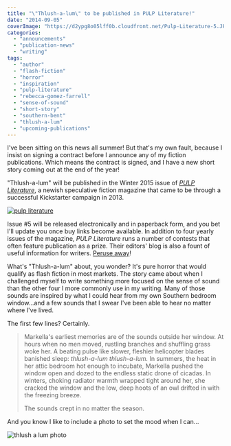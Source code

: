 ```yaml
---
title: "\"Thlush-a-lum\" to be published in PULP Literature!"
date: "2014-09-05"
coverImage: "https://d2ypg8o05lff0b.cloudfront.net/Pulp-Literature-5.JPG"
categories:
  - "announcements"
  - "publication-news"
  - "writing"
tags:
  - "author"
  - "flash-fiction"
  - "horror"
  - "inspiration"
  - "pulp-literature"
  - "rebecca-gomez-farrell"
  - "sense-of-sound"
  - "short-story"
  - "southern-bent"
  - "thlush-a-lum"
  - "upcoming-publications"
---
```


I've been sitting on this news all summer! But that's my own fault, because I insist on signing a contract before I announce any of my fiction publications. Which means the contract is signed, and I have a new short story coming out at the end of the year!

"Thlush-a-lum" will be published in the Winter 2015 issue of [_PULP Literature_](http://pulpliterature.com/ "PULP Literature"), a newish speculative fiction magazine that came to be through a successful Kickstarter campaign in 2013.

[![pulp literature](images/pulp-literature-500x375.jpg)](/blog/2014/09/thlush-a-lum-to-be-published-in-pulp-literature/pulp-literature/)

Issue #5 will be released electronically and in paperback form, and you bet I'll update you once buy links become available. In addition to four yearly issues of the magazine, _PULP Literature_ runs a number of contests that often feature publication as a prize. Their editors' blog is also a fount of useful information for writers. [Peruse away](http://pulpliterature.com/ "PULP Literature")!

What's "Thlush-a-lum" about, you wonder? It's pure horror that would qualify as flash fiction in most markets. The story came about when I challenged myself to write something more focused on the sense of sound than the other four I more commonly use in my writing. Many of those sounds are inspired by what I could hear from my own Southern bedroom window...and a few sounds that I swear I've been able to hear no matter where I've lived.

The first few lines? Certainly.

> Markella's earliest memories are of the sounds outside her window. At hours when no men moved, rustling branches and shuffling grass woke her. A beating pulse like slower, fleshier helicopter blades banished sleep: _thlush-a-lum thlush-a-lum._ In summers, the heat in her attic bedroom hot enough to incubate, Markella pushed the window open and dozed to the endless static drone of cicadas. In winters, choking radiator warmth wrapped tight around her, she cracked the window and the low, deep hoots of an owl drifted in with the freezing breeze.
>
> The sounds crept in no matter the season.

And you know I like to include a photo to set the mood when I can...

![thlush a lum photo](images/thlush-a-lum-photo.jpg)
